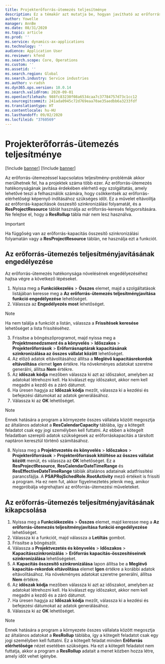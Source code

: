 ```yaml
---
title: Projekterőforrás-ütemezés teljesítménye
description: Ez a témakör azt mutatja be, hogyan javítható az erőforrás-ütemezés teljesítménye nagy számú projekt esetében.
author: Yowelle
manager: AnnBe
ms.date: 08/31/2020
ms.topic: article
ms.prod: ''
ms.service: dynamics-ax-applications
ms.technology: ''
audience: Application User
ms.reviewer: kfend
ms.search.scope: Core, Operations
ms.custom: ''
ms.assetid: ''
ms.search.region: Global
ms.search.industry: Service industries
ms.author: v-radsh
ms.dyn365.ops.version: 10.0.14
ms.search.validFrom: 2020-09-01
ms.openlocfilehash: 988fc83230f08a6534caa7c37784757d73c1cc12
ms.sourcegitcommit: 241ada0945c72d769eaa70ae35aedbb6a3233fdf
ms.translationtype: HT
ms.contentlocale: hu-HU
ms.lasthandoff: 09/02/2020
ms.locfileid: "3760569"
---
```

# <a name="project-resource-scheduling-performance"></a>Projekterőforrás-ütemezés teljesítménye

[!include [banner](../includes/banner.md)]
[!include [banner](../includes/preview-banner.md)]


Az erőforrás-ütemezéssel kapcsolatos teljesítmény-problémák akkor merülhetnek fel, ha a projektek száma több ezer. Az erőforrás-ütemezés hatékonyságának javítása érdekében elérhető egy szolgáltatás, amely lehetővé teszi a felhasználók számára, hogy csökkentsék az erőforrás-elérhetőségi képernyő indításához szükséges időt. Ez a művelet eltávolítja az erőforrás-kapacitások összesítő szinkronizálási folyamatát, és a **ResProjectResource** táblát használja az erőforrás-keresés felgyorsítására. Ne felejtse el, hogy a **ResRollup** tábla már nem lesz használva.

> [!IMPORTANT]
> Ha függőség van az erőforrás-kapacitás összesítő szinkronizálási folyamatán vagy a **ResProjectResource** táblán, ne használja ezt a funkciót.

## <a name="enable-resource-scheduling-performance-enhancement"></a>Az erőforrás-ütemezés teljesítményjavításának engedélyezése
Az erőforrás-ütemezés hatékonysága növelésének engedélyezéséhez hajtsa végre a következő lépéseket.

1. Nyissa meg a **Funkciókezelés** > **Összes** elemet, majd a szolgáltatások listájában keresse meg a **Az erőforrás-ütemezés teljesítményjavítása funkció engedélyezése** lehetőséget.
2. Válassza az **Engedélyezés most** lehetőséget.

> [!NOTE]
> Ha nem találja a funkciót a listán, válassza a **Frissítések keresése** lehetőséget a lista frissítéséhez.

3. Frissítse a böngészőprogramot, majd nyissa meg a **Projektmenedzsment és a könyvelés** > **Időszakos** > **Projekterőforrások** > **Erőforrásnaptárak kapacitásának szinkronizálása az összes vállalat között** lehetőséget.
4. Az előző adatok eltávolításához állítsa a **Meglévő kapacitásrekordok eltávolítása** elemet **Igen** értékre. Ha növekményes adatokat szeretne generálni, állítsa **Nem** értékre.
5. Az **időszak kódja** mezőben válassza ki azt az időszakot, amelyben az adatokat létrehozni kell. Ha kiválaszt egy időszakot, akkor nem kell megadni a kezdő és a záró dátumot.
6. Ha üresen hagyja az **Időszak kódja** mezőt, válassza ki a kezdési és befejezési dátumokat az adatok generálásához.
7. Válassza ki az **OK** lehetőséget.

 > [!NOTE]
 > Ennek hatására a program a környezete összes vállalata között megosztja az általános adatokat a **ResCalendarCapacity** táblába, így a kötegelt feladatot csak egy jogi személyben kell futtatni. Az ebben a kötegelt feladatban szereplő adatok szükségesek az erőforráskapacitás a társított naptáron keresztül történő számításához.

8. Nyissa meg a **Projektvezetés és könyvelés** > **Időszakos** > **Projekterőforrások** > **Projekterőforrások kitöltése az összes vállalat között** menüt, és válassza az **OK** lehetőséget. Ez a **ResProjectResource**, **ResCalendarDateTimeRange** és **ResEffectiveDateTimeRange** táblák általános adatainak adatfrissítési parancsfájlja. A **PSAPRojSchedRole.RootActivity** mező értékeit is frissíti a program. Ha ez nem fut, akkor figyelmeztetés jelenik meg, amikor megpróbálja végrehajtani az erőforrás-ütemezési műveleteket.
 
## <a name="turn-off-resource-scheduling-performance-enhancement"></a>Az erőforrás-ütemezés teljesítményjavításának kikapcsolása

1. Nyissa meg a **Funkciókezelés** > **Összes** elemet, majd keresse meg a **Az erőforrás-ütemezés teljesítményjavítása funkció engedélyezése** lehetőséget.
2. Válassza ki a funkciót, majd válassza a **Letiltás** gombot.
3. Frissítse a böngészőt.
4. Válassza a **Projektvezetés és könyvelés** > **Időszakos** > **Kapacitásszinkronizálás** > **Erőforrás kapacitás-összesítéseinek szinkronizálása** lehetőségeket.
5. A **Kapacitás összesítő szinkronizálása** lapon állítsa be a **Meglévő kapacitás-rekordok eltávolítása** elemet **Igen** értékre a korábbi adatok eltávolításához. Ha növekményes adatokat szeretne generálni, állítsa **Nem** értékre.
6. Az **időszak kódja** mezőben válassza ki azt az időszakot, amelyben az adatokat létrehozni kell. Ha kiválaszt egy időszakot, akkor nem kell megadni a kezdő és a záró dátumot.
7. Ha üresen hagyja az **Időszak kódja** mezőt, válassza ki a kezdési és befejezési dátumokat az adatok generálásához.
8. Válassza ki az **OK** lehetőséget.

> [!NOTE]
> Ennek hatására a program a környezete összes vállalata között megosztja az általános adatokat a **ResRollup** táblába, így a kötegelt feladatot csak egy jogi személyben kell futtatni. Ez a kötegelt feladat minden **Erőforrás elérhetősége** nézet esetében szükséges. Ha ezt a kötegelt feladatot nem futtatja, akkor a program a **ResRollup** adatait a menet közben hozza létre, amely időt vehet igénybe.
